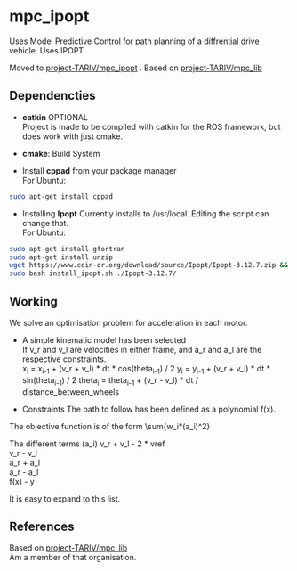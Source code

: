 # mpc_ipopt
Uses Model Predictive Control for path planning of a diffrential drive vehicle. Uses IPOPT 

Moved to [project-TARIV/mpc_ipopt](https://github.com/project-TARIV/mpc_ipopt) . Based on [project-TARIV/mpc_lib](https://github.com/project-TARIV/mpc_lib)


## Dependencties
- **catkin** OPTIONAL  
  Project is made to be compiled with catkin for the ROS framework, but does work with just cmake.

- **cmake**: Build System


- Install **cppad** from your package manager  
For Ubuntu:
```bash
sudo apt-get install cppad
```

- Installing **Ipopt**
Currently installs to /usr/local. Editing the script can change that.  
For Ubuntu:
```bash
sudo apt-get install gfortran
sudo apt-get install unzip
wget https://www.coin-or.org/download/source/Ipopt/Ipopt-3.12.7.zip && unzip Ipopt-3.12.7.zip && rm Ipopt-3.12.7.zip
sudo bash install_ipopt.sh ./Ipopt-3.12.7/
```

## Working
We solve an optimisation problem for acceleration in each motor.

- A simple kinematic model has been selected  
If v_r and v_l are velocities in either frame, and a_r and a_l are the respective constraints.  
x<sub>i</sub> = x<sub>i-1</sub> + (v_r + v_l) * dt * cos(theta<sub>i-1</sub>) / 2 
y<sub>i</sub> = y<sub>i-1</sub> + (v_r + v_l) * dt * sin(theta<sub>i-1</sub>) / 2
theta<sub>i</sub> = theta<sub>i-1</sub> + (v_r - v_l) * dt / distance_between_wheels


- Constraints
The path to follow has been defined as a polynomial f(x).

The objective function is of the form \sum{w_i*(a_i)^2}

The different terms (a_i)
v_r + v_l - 2 * vref  
v_r - v_l  
a_r + a_l  
a_r - a_l  
f(x) - y  

It is easy to expand to this list.



## References

Based on [project-TARIV/mpc_lib](https://github.com/project-TARIV/mpc_lib)  
Am a member of that organisation.
